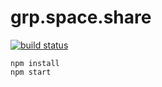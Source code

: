 # grp.space.share
[![build status](https://travis-ci.org/ddmills/grp.space.share.svg?branch=master)](http://travis-ci.org/ddmills/grp.space.share)

```
npm install
npm start
```
